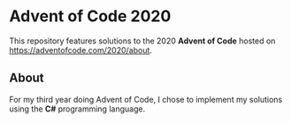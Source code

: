 # Advent of Code 2020
This repository features solutions to the 2020 **Advent of Code** hosted on https://adventofcode.com/2020/about.

## About
For my third year doing Advent of Code, I chose to implement my solutions using the **C#** programming language.
